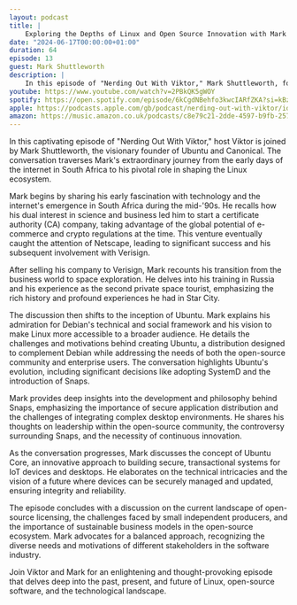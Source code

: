 ```yaml
---
layout: podcast
title: |
    Exploring the Depths of Linux and Open Source Innovation with Mark Shuttleworth
date: "2024-06-17T00:00:00+01:00"
duration: 64
episode: 13
guest: Mark Shuttleworth
description: |
    In this episode of "Nerding Out With Viktor," Mark Shuttleworth, founder of Ubuntu and Canonical, discusses his journey from pioneering internet technologies in South Africa to revolutionizing the Linux ecosystem and shares his vision for the future of secure, open-source software.
youtube: https://www.youtube.com/watch?v=2PBkQK5gWOY
spotify: https://open.spotify.com/episode/6kCgdNBehfo3kwcIARfZKA?si=kBzeznh6R9upTB6zaQuMYg
apple: https://podcasts.apple.com/gb/podcast/nerding-out-with-viktor/id1722663295?i=1000659209928
amazon: https://music.amazon.co.uk/podcasts/c8e79c21-2dde-4597-b9fb-257ecbc2bf29/episodes/0a7e31ae-23a2-458d-bc04-dd89c7f28461/nerding-out-with-viktor-exploring-the-depths-of-linux-and-open-source-innovation-with-mark-shuttleworth
---
```


In this captivating episode of "Nerding Out With Viktor," host Viktor is joined by Mark Shuttleworth, the visionary founder of Ubuntu and Canonical. The conversation traverses Mark's extraordinary journey from the early days of the internet in South Africa to his pivotal role in shaping the Linux ecosystem.

Mark begins by sharing his early fascination with technology and the internet's emergence in South Africa during the mid-'90s. He recalls how his dual interest in science and business led him to start a certificate authority (CA) company, taking advantage of the global potential of e-commerce and crypto regulations at the time. This venture eventually caught the attention of Netscape, leading to significant success and his subsequent involvement with Verisign.

After selling his company to Verisign, Mark recounts his transition from the business world to space exploration. He delves into his training in Russia and his experience as the second private space tourist, emphasizing the rich history and profound experiences he had in Star City.

The discussion then shifts to the inception of Ubuntu. Mark explains his admiration for Debian's technical and social framework and his vision to make Linux more accessible to a broader audience. He details the challenges and motivations behind creating Ubuntu, a distribution designed to complement Debian while addressing the needs of both the open-source community and enterprise users. The conversation highlights Ubuntu's evolution, including significant decisions like adopting SystemD and the introduction of Snaps.

Mark provides deep insights into the development and philosophy behind Snaps, emphasizing the importance of secure application distribution and the challenges of integrating complex desktop environments. He shares his thoughts on leadership within the open-source community, the controversy surrounding Snaps, and the necessity of continuous innovation.

As the conversation progresses, Mark discusses the concept of Ubuntu Core, an innovative approach to building secure, transactional systems for IoT devices and desktops. He elaborates on the technical intricacies and the vision of a future where devices can be securely managed and updated, ensuring integrity and reliability.

The episode concludes with a discussion on the current landscape of open-source licensing, the challenges faced by small independent producers, and the importance of sustainable business models in the open-source ecosystem. Mark advocates for a balanced approach, recognizing the diverse needs and motivations of different stakeholders in the software industry.

Join Viktor and Mark for an enlightening and thought-provoking episode that delves deep into the past, present, and future of Linux, open-source software, and the technological landscape.


